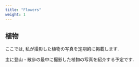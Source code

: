 ```yaml
---
title: "Flowers"
weight: 1
---
```


## 植物

ここでは, 私が撮影した植物の写真を定期的に掲載します.

主に登山・散歩の最中に撮影した植物の写真を紹介する予定です.
